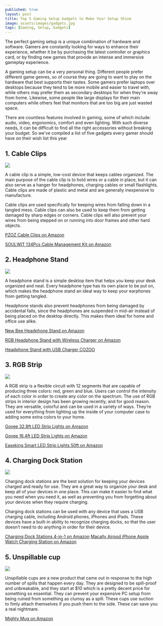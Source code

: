 ```yaml
---
published: true
layout: post
title: Top 5 Gaming Setup Gadgets to Make Your Setup Shine
image: assets/images/gadgets.jpg
tags: [Gaming, Setup, Gadgets]
---
```


The perfect gaming setup is a unique combination of hardware and software. Gamers are constantly looking for ways to enhance their experience, whether it be by purchasing the latest controller or graphics card, or by finding new games that provide an intense and immersive gameplay experience.

A gaming setup can be a very personal thing. Different people prefer different game genres, so of course they are going to want to play on the hardware that best supports their tastes. Some gamers prefer laptops over desktops because they tend to be more mobile and easier to travel with, while others may prefer them as secondary desktops for when they're away from home. Likewise, some people like large displays for their main computers while others feel that monitors that are too big are just wasted space. 

There are countless features involved in gaming, some of which include: audio, video, ergonomics, comfort and even lighting. With such diverse needs, it can be difficult to find all the right accessories without breaking your budget. So we've compiled a list of five gadgets every gamer should have on their wish list this year

## 1. Cable Clips
<img src="/assets/images/cable-clips.jpg" class="postimg">

A cable clip is a simple, low-cost device that keeps cables organized. The main purpose of the cable clip is to hold wires or a cable in place, but it can also serve as a hanger for headphones, charging cables or small flashlights. Cable clips are made of plastic and metal and are generally inexpensive to manufacture.

Cable clips are used specifically for keeping wires from falling down in a tangled mess. Cable clips can also be used to keep them from getting damaged by sharp edges or corners. Cable clips will also prevent your wires from being stepped on or running into door frames and other hard objects.

[PZOZ Cable Clips on Amazon](https://amzn.to/32KBj4X)

[SOULWIT 134Pcs Cable Management Kit on Amazon](https://amzn.to/3Hxcjx6)

## 2. Headphone Stand
<img src="/assets/images/headphone-stand.jpg" class="postimg">

A headphone stand is a simple desktop item that helps you keep your desk organized and neat. Every headphone type has its own place to be put on, which makes the headphone stand an ideal way to keep your earphones from getting tangled.

Headphone stands also prevent headphones from being damaged by accidental falls, since the headphones are suspended in mid-air instead of being placed on the desktop directly. This makes them ideal for home and office use alike.

[New Bee Headphone Stand on Amazon](https://amzn.to/3pOavtv)

[RGB Headphone Stand with Wireless Charger on Amazon](https://amzn.to/34iG4TW)

[Headphone Stand with USB Charger COZOO](https://amzn.to/3mQwb6e)

## 3. RGB Strip
<img src="/assets/images/rgb-strip.jpg" class="postimg">

A RGB strip is a flexible circuit with 12 segments that are capable of producing three colors: red, green and blue. Users can control the intensity of each color in order to create any color on the spectrum. The use of RGB strips in interior design has been growing recently, and for good reason. They are versatile, colorful and can be used in a variety of ways. They’re used for everything from lighting up the inside of your computer case to adding some extra colors to your home.

[Govee 32.8ft LED Strip Lights on Amazon](https://amzn.to/3324YXq)

[Govee 16.4ft LED Strip Lights on Amazon](https://amzn.to/3eJWaHY)

[Easeking Smart LED Strip Lights 50ft on Amazon](https://amzn.to/3zj7bti)

## 4. Charging Dock Station

<img src="/assets/images/charging-dock-station.jpg" class="postimg">

Charging dock stations are the best solution for keeping your devices charged and ready for use. They are a great way to organize your desk and keep all of your devices in one place. This can make it easier to find what you need when you need it, as well as preventing you from forgetting about your devices when they require charging.

Charging dock stations can be used with any device that uses a USB charging cable, including Android phones, iPhones and iPads. These devices have a built-in ability to recognize charging docks, so that the user doesn’t need to do anything in order for their device.

[Charging Dock Stations 4-in-1 on Amazon](https://amzn.to/3qKCgm4)
[Macally Airpod iPhone Apple Watch Charging Station on Amazon](https://amzn.to/3FPbnUd)

## 5. Unspillable cup

<img src="/assets/images/unspillable-cup.jpg" class="postimg">

Unspillable cups are a new product that came out in response to the high number of spills that happen every day. They are designed to be spill-proof and unbreakable, and they start at $10 which is a pretty decent price for something so essential. They can prevent your expensive PC setup from being ruined from something as clumsy as a spill. These cups use suction to fimly attach themselves if you push them to the side. These can save you a real nightmare.

[Mighty Mug on Amazon](https://amzn.to/330cYrV)



